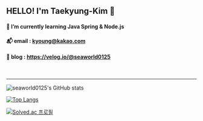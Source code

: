 ## HELLO! I'm Taekyung-Kim 👋
#### 🌱 I’m currently learning Java Spring  &  Node.js
#### 📬 email : kyoung@kakao.com
#### 📗 blog : https://velog.io/@seaworld0125

<br/>
<hr>

![seaworld0125's GitHub stats](https://github-readme-stats.vercel.app/api?username=seaworld0125&show_icons=true&theme=synthwave) 

[![Top Langs](https://github-readme-stats.vercel.app/api/top-langs/?username=seaworld0125&layout=compact&theme=synthwave&langs_count=4)](https://github.com/anuraghazra/github-readme-stats) 

[![Solved.ac 프로필](http://mazassumnida.wtf/api/v2/generate_badge?boj=seaworld0125)](https://solved.ac/seaworld0125)

